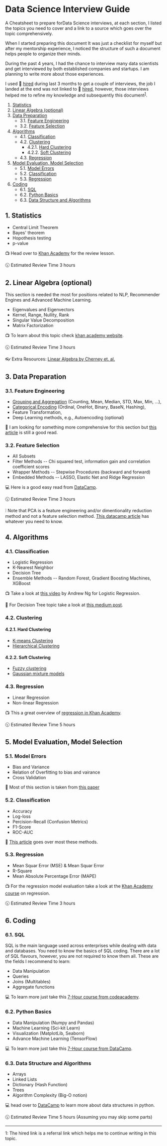 # Data Science Interview Guide
A Cheatsheet to prepare forData Science interviews, at each section, I listed the topics you need to cover and a link to a source which goes over the topic comprehensively.

When I started preparing this document It was just a checklist for myself but after my mentorship experience, I noticed the structure of such a document helps people to organize their minds. 

During the past 4 years, I had the chance to interview many data scientists and get interviewed by both established companies and startups. I am planning to write more about those experiences.

I used :rocket: [hired](https://hired.com/x/618y6) during last 3 months to get a couple of interviews, the job I landed at the end was not linked to :rocket: [hired](https://hired.com/x/618y6), however, those interviews helped me to refine my knowledge and subsequently this document<sup>[1](#myfootnote1)</sup>.


<!-- vscode-markdown-toc -->
1. [Statistics](#Statistics)
2. [Linear Algebra (optional)](#LinearAlgebraoptional)
3. [Data Preparation](#DataPreparation)
	* 3.1. [Feature Engineering](#FeatureEngineering)
	* 3.2. [Feature Selection](#FeatureSelection)
4. [Algorithms](#Algorithms)
	* 4.1. [Classification](#Classification)
	* 4.2. [Clustering](#Clustering)
		* 4.2.1. [Hard Clustering](#HardClustering)
		* 4.2.2. [Soft Clustering](#SoftClustering)
	* 4.3. [Regression](#Regression)
5. [Model Evaluation, Model Selection](#ModelEvaluationModelSelection)
	* 5.1. [Model Errors](#Model-Errors)
	* 5.2. [Classification](#Classification)
	* 5.3. [Regression](#Regression-1)
6. [Coding](#Coding)
	* 6.1. [SQL](#SQL)
	* 6.2. [Python Basics](#PythonBasics)
	* 6.3. [Data Structure and Algorithms](#DataStructureandAlgorithms)

<!-- vscode-markdown-toc-config
	numbering=true
	autoSave=true
	/vscode-markdown-toc-config -->
<!-- /vscode-markdown-toc -->

##  1. <a name='Statistics'></a>Statistics
* Central Limit Theorem
* Bayes' theorem
* Hopothesis testing
* p-value

:tv: Head over to [Khan Academy](https://www.khanacademy.org/math/ap-statistics/tests-significance-ap) for the review lesson.

:clock1030: Estimated Review Time 3 hours

##  2. <a name='LinearAlgebraoptional'></a>Linear Algebra (optional)
This section is needed the most for positions related to NLP, Recommender Engines and Advanced Machine Learning.
* Eigenvalues and Eigenvectors
* Kernel, Range, Nullity, Rank
* Singular Value Decomposition
* Matrix Factorization

:tv: To learn about this topic check [khan academy website](https://www.khanacademy.org/math/linear-algebra).

:clock1030: Estimated Review Time 3 hours

:eyeglasses: Extra Resources: [Linear Algebra by Cherney et. al.](https://www.math.ucdavis.edu/~linear/linear-guest.pdf)

##  3. <a name='DataPreparation'></a>Data Preparation
###  3.1. <a name='FeatureEngineering'></a>Feature Engineering
* [Grouping and Aggregation](https://towardsdatascience.com/aggregation-and-grouping-66396f26dd95) (Counting, Mean, Median, STD, Max, Min, ...),
* [Categorical Encoding](https://towardsdatascience.com/smarter-ways-to-encode-categorical-data-for-machine-learning-part-1-of-3-6dca2f71b159) (Ordinal, OneHot, Binary, BaseN, Hashing),
* Feature Transformation,
* Deep Learning methods, e.g., Autoencoding (optional)

:book: I am looking for something more comprehensive for this section but [this article](https://towardsdatascience.com/feature-engineering-what-powers-machine-learning-93ab191bcc2d) is still a good read.


###  3.2. <a name='FeatureSelection'></a>Feature Selection
* All Subsets
* Filter Methods -- Chi squared test, information gain and correlation coefficient scores
* Wrapper Methods -- Stepwise Procedures (backward and forward)
* Embedded Methods -- LASSO, Elastic Net and Ridge Regression

:computer: Here is a good easy read from [DataCamp](https://www.datacamp.com/community/tutorials/feature-selection-python).

:clock1030: Estimated Review Time 3 hours

:grey_exclamation: Note that PCA is a feature engineering and/or dimentionality reduction method and not a feature selection method.
[This datacamp article](https://www.datacamp.com/community/tutorials/feature-selection-python) has whatever you need to know.
##  4. <a name='Algorithms'></a>Algorithms
###  4.1. <a name='Classification'></a>Classification
* Logistic Regression
* K-Nearest Neighbor
* Decision Tree
* Ensemble Methods -- Random Forest, Gradient Boosting Machines, XGBoost

:tv: Take a look at [this video](https://www.coursera.org/lecture/machine-learning/classification-wlPeP) by Andrew Ng for Logistic Regression.

:book: For Decision Tree topic take a look at [this medium post](https://medium.com/deep-math-machine-learning-ai/chapter-4-decision-trees-algorithms-b93975f7a1f1).

###  4.2. <a name='Clustering'></a>Clustering
####  4.2.1. <a name='HardClustering'></a>Hard Clustering
* [K-means Clustering](https://www.datascience.com/blog/k-means-clustering)
* [Hierarchical Clustering](https://towardsdatascience.com/understanding-the-concept-of-hierarchical-clustering-technique-c6e8243758ec)

####  4.2.2. <a name='SoftClustering'></a>Soft Clustering
* [Fuzzy clustering](https://en.wikipedia.org/wiki/Fuzzy_clustering)
* [Gaussian mixture models](https://scikit-learn.org/stable/modules/mixture.html)

###  4.3. <a name='Regression'></a>Regression
* Linear Regression 
* Non-linear Regression

:tv: This a great overview of [regression in Khan Academy](https://www.khanacademy.org/math/statistics-probability/describing-relationships-quantitative-data#more-on-regression). 

:clock1030: Estimated Review Time 5 hours

##  5. <a name='ModelEvaluationModelSelection'></a>Model Evaluation, Model Selection

###  5.1. <a name='Model-Errors'></a>Model Errors
* Bias and Variance
* Relation of Overfitting to bias and vairance
* Cross Validation

:book: Most of this section is taken from [this paper](https://arxiv.org/pdf/1811.12808.pdf)

###  5.2. <a name='Classification'></a>Classification
* Accuracy
* Log-loss
* Percision-Recall (Confusion Metrics)
* F1-Score
* ROC-AUC

:book: [This article](https://medium.com/usf-msds/choosing-the-right-metric-for-evaluating-machine-learning-models-part-2-86d5649a5428) goes over most these methods.

###  5.3. <a name='Regression-1'></a>Regression
* Mean Squar Error (MSE) & Mean Squar Error
* R-Square
* Mean Absolute Percentage Error (MAPE)

:tv: For the regression model evaluation take a look at the [Khan Academy course](https://www.khanacademy.org/math/statistics-probability/describing-relationships-quantitative-data#more-on-regression) on regression.

:clock1030: Estimated Review Time 3 hours

##  6. <a name='Coding'></a>Coding
###  6.1. <a name='SQL'></a>SQL
SQL is the main language used across enterprises while dealing with data and databases. You need to know the basics of SQL coding. There are a lot of SQL flavours, however, you are not required to know them all. These are the fields I recommend to learn:

* Data Manipulation
* Queries 
* Joins (Multitables)
* Aggregate functions

:computer: To learn more just take this [7-Hour course from codeacademy](https://www.codecademy.com/learn/learn-sql).


###  6.2. <a name='PythonBasics'></a>Python Basics
* Data Manipulation (Numpy and Pandas)
* Machine Learning (Sci-kit Learn)
* Visualization (MatplotLib, Seaborn)
* Advance Machine Learning (TensorFlow)

:computer: To learn more just take this [7-Hour course from DataCamp](https://www.datacamp.com/courses/intro-to-python-for-data-science). 


###  6.3. <a name='DataStructureandAlgorithms'></a>Data Structure and Algorithms
* Arrays
* Linked Lists
* Dictionary (Hash Function)
* Trees
* Algorithm Complexity (Big-O notion)

:computer: head over to [DataCamp](https://www.datacamp.com/community/tutorials/data-structures-python) to learn more about data structures in python.

:clock1030: Estimated Review Time 5 hours (Assuming you may skip some parts)


------
<a name="myfootnote1">1</a>: The hired link is a referral link which helps me to continue writing in this topic.

